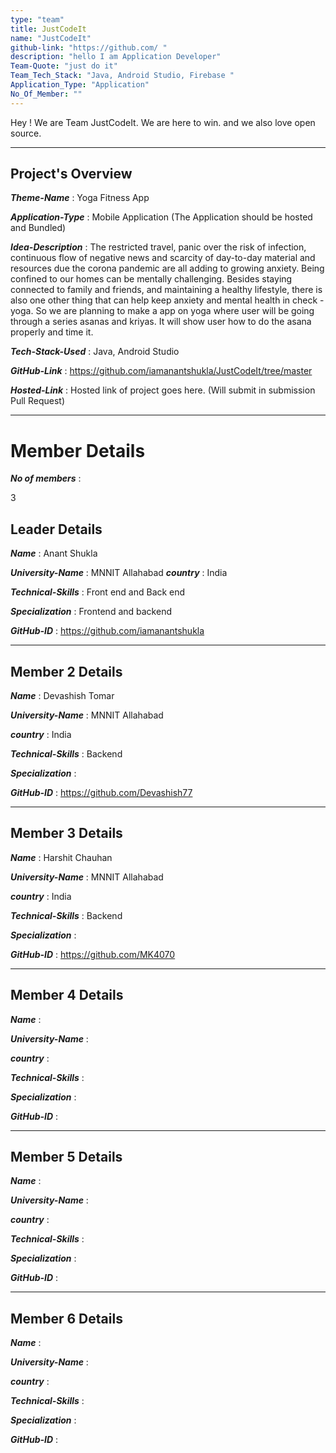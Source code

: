 ```yaml
---
type: "team"                   
title: JustCodeIt
name: "JustCodeIt"
github-link: "https://github.com/ "
description: "hello I am Application Developer"
Team-Quote: "just do it"
Team_Tech_Stack: "Java, Android Studio, Firebase "
Application_Type: "Application"
No_Of_Member: ""
---
```


Hey ! We are Team JustCodeIt. We are here to win. and we also love open source.

---

## Project's Overview

_**Theme-Name**_ : Yoga Fitness App

_**Application-Type**_ :   Mobile Application (The Application should be hosted and Bundled)

_**Idea-Description**_ :   The restricted travel, panic over the risk of infection, continuous flow of negative news and scarcity of day-to-day material and resources due the corona pandemic are all adding to growing anxiety. Being confined to our homes can be mentally challenging. Besides staying connected to family and friends, and maintaining a healthy lifestyle, there is also one other thing that can help keep anxiety and mental health in check - yoga. So we are planning to make a app on yoga where user will be going through a series asanas and kriyas. It will show user how to do the asana properly and time it.

_**Tech-Stack-Used**_ :   Java, Android Studio

_**GitHub-Link**_ :   https://github.com/iamanantshukla/JustCodeIt/tree/master

_**Hosted-Link**_ :    Hosted link of project goes here. (Will submit in submission Pull Request)

---

# Member Details

_**No of members**_ :

3

## Leader Details

_**Name**_ : Anant Shukla

_**University-Name**_ : MNNIT Allahabad
_**country**_ : India

_**Technical-Skills**_ : Front end and Back end

_**Specialization**_ : Frontend and backend

_**GitHub-ID**_ :  https://github.com/iamanantshukla

---

## Member 2 Details

_**Name**_ : Devashish Tomar

_**University-Name**_ : MNNIT Allahabad

_**country**_ : India

_**Technical-Skills**_ : Backend

_**Specialization**_ :

_**GitHub-ID**_ :   https://github.com/Devashish77

---

## Member 3 Details

_**Name**_ : Harshit Chauhan

_**University-Name**_ : MNNIT Allahabad

_**country**_ : India

_**Technical-Skills**_ : Backend

_**Specialization**_ :

_**GitHub-ID**_ :   https://github.com/MK4070

---

## Member 4 Details

_**Name**_ :

_**University-Name**_ :

_**country**_ :

_**Technical-Skills**_ :

_**Specialization**_ :

_**GitHub-ID**_ :  

---

## Member 5 Details

_**Name**_ :

_**University-Name**_ :

_**country**_ :

_**Technical-Skills**_ :

_**Specialization**_ :

_**GitHub-ID**_ :  

---

## Member 6 Details

_**Name**_ :

_**University-Name**_ :

_**country**_ :

_**Technical-Skills**_ :

_**Specialization**_ :

_**GitHub-ID**_ :  
